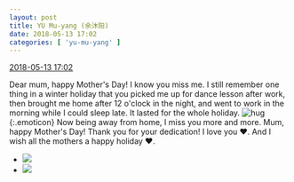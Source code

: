 ```yaml
---
layout: post
title: YU Mu-yang (余沐阳)
date: 2018-05-13 17:02
categories: [ 'yu-mu-yang' ]
---
```


<div class="weibo-info">
  <a href="https://weibo.com/6505651747/GgtmGz4HF">2018-05-13 17:02</a>
</div>

Dear mum, happy Mother's Day! I know you miss me. I still remember one thing in a winter holiday that you picked me up for dance lesson after work, then brought me home after 12 o'clock in the night, and went to work in the morning while I could sleep late. It lasted for the whole holiday. ![hug](https://img.t.sinajs.cn/t4/appstyle/expression/ext/normal/42/2018new_baobao_org.png){:.emoticon} Now being away from home, I miss you more and more. Mum, happy Mother's Day! Thank you for your dedication! I love you ❤️. And I wish all the mothers a happy holiday ❤️.

<!-- more -->

<ul class="weibo-pic-list-1">
  <li class="weibo-pic">
    <a href="//wx1.sinaimg.cn/mw690/0076h3cTgy1fr9tf45f26j31e01am16l.jpg"><img src="//wx1.sinaimg.cn/thumb150/0076h3cTgy1fr9tf45f26j31e01am16l.jpg"/></a>
  </li>
  <li class="weibo-pic">
    <a href="//wx2.sinaimg.cn/mw690/0076h3cTgy1fr9tf1ggxkj31e01attko.jpg"><img src="//wx2.sinaimg.cn/thumb150/0076h3cTgy1fr9tf1ggxkj31e01attko.jpg"/></a>
  </li>
</ul>
